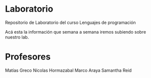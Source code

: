 # Laboratorio
Repositorio de Laboratorio del curso Lenguajes de programación

Acá esta la información que semana a semana iremos subiendo sobre nuestro lab.

# Profesores
Matías Greco
Nicolas Hormazabal
Marco Araya
Samantha Reid
